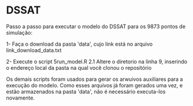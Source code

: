 # DSSAT
Passo a passo para executar o modelo do DSSAT para os 9873 pontos de simulação:

1- Faça o download da pasta 'data', cujo link está no arquivo link_download_data.txt

2- Execute o script 5run_model.R
    2.1 Altere o diretorio na linha 9, inserindo o endereço local da pasta na qual você clonou o repositório

Os demais scripts foram usados para gerar os arwuivos auxiliares para a execução do modelo. Como esses arquivos já foram gerados uma vez, e estão armazenados na pasta 'data', não é necessário executa-los novamente.
